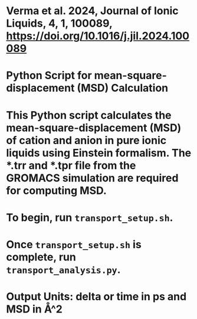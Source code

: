 # Verma et al. 2024, Journal of Ionic Liquids, 4, 1, 100089, https://doi.org/10.1016/j.jil.2024.100089

# Python Script for mean-square-displacement (MSD) Calculation

# This Python script calculates the mean-square-displacement (MSD) of cation and anion in pure ionic liquids using Einstein formalism. The *.trr and *.tpr file from the GROMACS simulation are required for computing MSD.

# To begin, run `transport_setup.sh`.

# Once `transport_setup.sh` is complete, run `transport_analysis.py`.

# Output Units: delta or time in ps and MSD in Å^2

